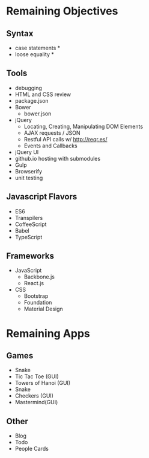 # Remaining Objectives
## Syntax
* case statements *
* loose equality *

## Tools
* debugging
* HTML and CSS review
* package.json
* Bower
  * bower.json
* jQuery
  * Locating, Creating, Manipulating DOM Elements
  * AJAX requests / JSON
   * Restful API calls w/ http://reqr.es/
  * Events and Callbacks
* jQuery UI
* github.io hosting with submodules
* Gulp
* Browserify
* unit testing

## Javascript Flavors
* ES6
* Transpilers
 * CoffeeScript
 * Babel
 * TypeScript

## Frameworks
* JavaScript
  * Backbone.js
  * React.js
* CSS
  * Bootstrap
  * Foundation
  * Material Design

# Remaining Apps
## Games
* Snake
* Tic Tac Toe (GUI)
* Towers of Hanoi (GUI)
* Snake
* Checkers (GUI)
* Mastermind(GUI)

## Other
* Blog
* Todo
* People Cards
